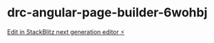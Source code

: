 # drc-angular-page-builder-6wohbj

[Edit in StackBlitz next generation editor ⚡️](https://stackblitz.com/~/github.com/mubashir128/drc-angular-page-builder-6wohbj)